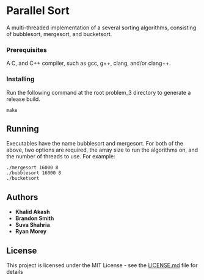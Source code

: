 # Parallel Sort

A multi-threaded implementation of a several sorting algorithms, consisting of bubblesort, mergesort, and bucketsort.

### Prerequisites

A C, and C++ compiler, such as gcc, g++, clang, and/or clang++.

### Installing

Run the following command at the root problem_3 directory to generate a release build.
```
make
```

## Running

Executables have the name bubblesort and mergesort.
For both of the above, two options are required, the array size to run the algorithms on, and the number of threads to use.
For example:
```
./mergesort 16000 8
./bubblesort 16000 8
./bucketsort
```

## Authors

* **Khalid Akash**
* **Brandon Smith**
* **Suva Shahria**
* **Ryan Morey**

## License

This project is licensed under the MIT License - see the [LICENSE.md](../LICENSE.md) file for details
